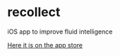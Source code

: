 # recollect
iOS app to improve fluid intelligence

[Here it is on the app store](https://itunes.apple.com/us/app/recollect-n-back-game-improve/id961318875)
